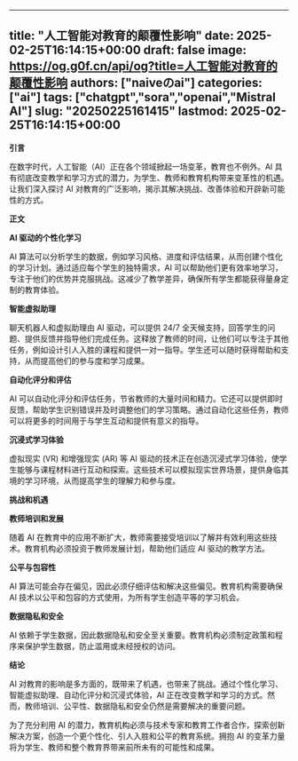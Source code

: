 
---
title: "人工智能对教育的颠覆性影响"
date: 2025-02-25T16:14:15+00:00
draft: false
image: https://og.g0f.cn/api/og?title=人工智能对教育的颠覆性影响
authors: ["naiveのai"]
categories: ["ai"]
tags: ["chatgpt","sora","openai","Mistral AI"]
slug: "20250225161415"
lastmod: 2025-02-25T16:14:15+00:00
---
**引言**

在数字时代，人工智能（AI）正在各个领域掀起一场变革，教育也不例外。AI 具有彻底改变教学和学习方式的潜力，为学生、教师和教育机构带来变革性的机遇。让我们深入探讨 AI 对教育的广泛影响，揭示其解决挑战、改善体验和开辟新可能性的方式。

**正文**

**AI 驱动的个性化学习**

AI 算法可以分析学生的数据，例如学习风格、进度和评估结果，从而创建个性化的学习计划。通过适应每个学生的独特需求，AI 可以帮助他们更有效率地学习，专注于他们的优势并克服挑战。这减少了教学差异，确保所有学生都能获得量身定制的教育体验。

**智能虚拟助理**

聊天机器人和虚拟助理由 AI 驱动，可以提供 24/7 全天候支持，回答学生的问题、提供反馈并指导他们完成任务。这释放了教师的时间，让他们可以专注于其他任务，例如设计引人入胜的课程和提供一对一指导。学生还可以随时获得帮助和支持，从而提高他们的参与度和学习成果。

**自动化评分和评估**

AI 可以自动化评分和评估任务，节省教师的大量时间和精力。它还可以提供即时反馈，帮助学生识别错误并及时调整他们的学习策略。通过自动化这些任务，教师可以将更多的时间用于与学生互动和提供有意义的指导。

**沉浸式学习体验**

虚拟现实 (VR) 和增强现实 (AR) 等 AI 驱动的技术正在创造沉浸式学习体验，使学生能够与课程材料进行互动和探索。这些技术可以模拟现实世界场景，提供身临其境的学习环境，从而提高学生的理解力和参与度。

**挑战和机遇**

**教师培训和发展**

随着 AI 在教育中的应用不断扩大，教师需要接受培训以了解并有效利用这些技术。教育机构必须投资于教师发展计划，帮助他们适应 AI 驱动的教学方法。

**公平与包容性**

AI 算法可能会存在偏见，因此必须仔细评估和解决这些偏见。教育机构需要确保 AI 技术以公平和包容的方式使用，为所有学生创造平等的学习机会。

**数据隐私和安全**

AI 依赖于学生数据，因此数据隐私和安全至关重要。教育机构必须制定政策和程序来保护学生数据，防止滥用或未经授权的访问。

**结论**

AI 对教育的影响是多方面的，既带来了机遇，也带来了挑战。通过个性化学习、智能虚拟助理、自动化评分和沉浸式体验，AI 正在改变教学和学习的方式。然而，教师培训、公平性、数据隐私和安全仍然是需要解决的重要问题。

为了充分利用 AI 的潜力，教育机构必须与技术专家和教育工作者合作，探索创新解决方案，创造一个更个性化、引人入胜和公平的教育系统。拥抱 AI 的变革力量将为学生、教师和整个教育界带来前所未有的可能性和成果。